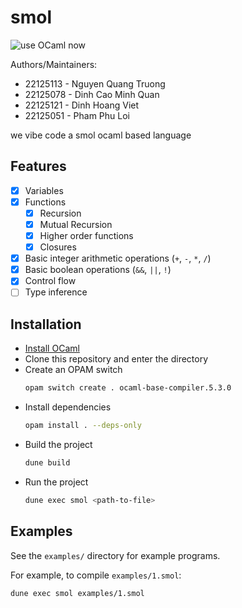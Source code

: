 # smol

![use OCaml now](https://i.imgur.com/GDeYO4m.png)

Authors/Maintainers:
- 22125113 - Nguyen Quang Truong
- 22125078 - Dinh Cao Minh Quan
- 22125121 - Dinh Hoang Viet
- 22125051 - Pham Phu Loi

we vibe code a smol ocaml based language

## Features

- [x] Variables
- [x] Functions
    - [x] Recursion
    - [x] Mutual Recursion
    - [x] Higher order functions
    - [x] Closures
- [x] Basic integer arithmetic operations (`+`, `-`, `*`, `/`)
- [x] Basic boolean operations (`&&`, `||`, `!`)
- [x] Control flow
- [ ] Type inference

## Installation

- [Install OCaml](https://ocaml.org/docs/install.html)
- Clone this repository and enter the directory
- Create an OPAM switch
    ```sh
    opam switch create . ocaml-base-compiler.5.3.0
    ```
- Install dependencies
    ```sh
    opam install . --deps-only
    ```
- Build the project
    ```sh
    dune build
    ```
- Run the project
    ```sh
    dune exec smol <path-to-file>
    ```

## Examples

See the `examples/` directory for example programs.

For example, to compile `examples/1.smol`:

```sh
dune exec smol examples/1.smol
```
